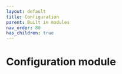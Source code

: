 ```yaml
---
layout: default
title: Configuration
parent: Built in modules
nav_order: 80
has_children: true
---
```

# Configuration module
